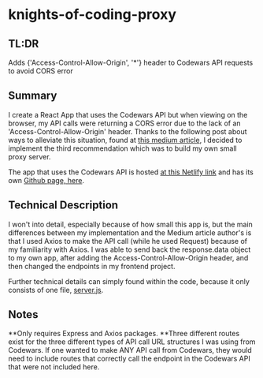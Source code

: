 # knights-of-coding-proxy

## TL:DR
Adds {'Access-Control-Allow-Origin', '*'} header to Codewars API requests to avoid CORS error 

## Summary 
I create a React App that uses the Codewars API but when viewing on the browser, my API calls were returning a CORS error due to the lack of an 'Access-Control-Allow-Origin' header. Thanks to the following post about ways to alleviate this situation, found at [this medium article](https://medium.com/@dtkatz/3-ways-to-fix-the-cors-error-and-how-access-control-allow-origin-works-d97d55946d9), I decided to implement the third recommendation which was to build my own small proxy server.

The app that uses the Codewars API is hosted [at this Netlify link](https://knights-of-coding.netlify.app/) and has its own [Github page, here](https://github.com/drewhsu86/Knights-of-Coding).

## Technical Description
I won't into detail, especially because of how small this app is, but the main differences between my implementation and the Medium article author's is that I used Axios to make the API call (while he used Request) because of my familiarity with Axios. I was able to send back the response.data object to my own app, after adding the Access-Control-Allow-Origin header, and then changed the endpoints in my frontend project.

Further technical details can simply found within the code, because it only consists of one file, [server.js](https://github.com/drewhsu86/knights-of-coding-proxy/blob/master/server.js).

## Notes 
**Only requires Express and Axios packages. 
**Three different routes exist for the three different types of API call URL structures I was using from Codewars. If one wanted to make ANY API call from Codewars, they would need to include routes that correctly call the endpoint in the Codewars API that were not included here.
